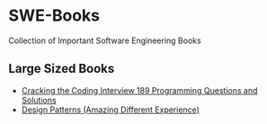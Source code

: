 # SWE-Books
Collection of Important Software Engineering Books

## Large Sized Books 

* [Cracking the Coding Interview 189 Programming Questions and Solutions](https://www.mediafire.com/file/2yyf615iokugb2r/Cracking+the+Coding+Interview+189+Programming+Questions+and+Solutions.pdf/file)
* [Design Patterns (Amazing Different Experience)](https://refactoring.guru/design-patterns)
